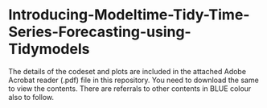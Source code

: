 # Introducing-Modeltime-Tidy-Time-Series-Forecasting-using-Tidymodels

The details of the codeset and plots are included in the attached Adobe Acrobat reader (.pdf) file in this repository. 
You need to download the same to view the contents. There are referrals to other contents in BLUE colour also to follow.
